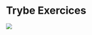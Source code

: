 <h1 text-align:"center" color="green"> Trybe Exercices </h1> 

<img src="app.betrybe.com/course/assets/images/course/main/real-life.svg"></img>
